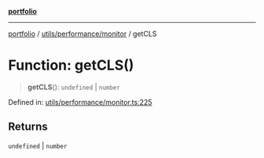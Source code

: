 [**portfolio**](../../../../README.md)

***

[portfolio](../../../../modules.md) / [utils/performance/monitor](../README.md) / getCLS

# Function: getCLS()

> **getCLS**(): `undefined` \| `number`

Defined in: [utils/performance/monitor.ts:225](https://github.com/tnorlund/Portfolio/blob/c6e5d8c7abc16821d3b41ad1776194b2abf665cf/portfolio/utils/performance/monitor.ts#L225)

## Returns

`undefined` \| `number`
